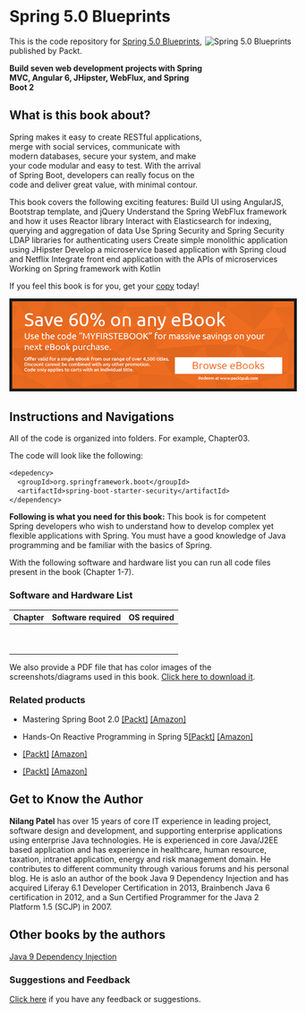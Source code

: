 # Spring 5.0 Blueprints

<a href="https://www.packtpub.com/application-development/spring-50-blueprints?utm_source=github&utm_medium=repository&utm_campaign=9781788390415 "><img src="https://dz13w8afd47il.cloudfront.net/sites/default/files/imagecache/ppv4_main_book_cover/B08201_MockupCover.png" alt="Spring 5.0 Blueprints" height="256px" align="right"></a>

This is the code repository for [Spring 5.0 Blueprints](https://www.packtpub.com/application-development/spring-50-blueprints?utm_source=github&utm_medium=repository&utm_campaign=9781788390415 ), published by Packt.

**Build seven web development projects with Spring MVC, Angular 6, JHipster, WebFlux, and Spring Boot 2**

## What is this book about?
Spring makes it easy to create RESTful applications, merge with social services, communicate with modern databases, secure your system, and make your code modular and easy to test. With the arrival of Spring Boot, developers can really focus on the code and deliver great value, with minimal contour.

This book covers the following exciting features:
Build UI using AngularJS, Bootstrap template, and jQuery 
Understand the Spring WebFlux framework and how it uses Reactor library 
Interact with Elasticsearch for indexing, querying and aggregation of data 
Use Spring Security and Spring Security LDAP libraries for authenticating users 
Create simple monolithic application using JHipster 
Develop a microservice based application with Spring cloud and Netflix 
Integrate front end application with the APIs of microservices 
Working on Spring framework with Kotlin 

If you feel this book is for you, get your [copy](https://www.amazon.com/dp/1788390415) today!

<a href="https://www.packtpub.com/?utm_source=github&utm_medium=banner&utm_campaign=GitHubBanner"><img src="https://raw.githubusercontent.com/PacktPublishing/GitHub/master/GitHub.png" 
alt="https://www.packtpub.com/" border="5" /></a>

## Instructions and Navigations
All of the code is organized into folders. For example, Chapter03.

The code will look like the following:
```
<depedency>
  <groupId>org.springframework.boot</groupId>
  <artifactId>spring-boot-starter-security</artifactId>
</dependency>
```

**Following is what you need for this book:**
This book is for competent Spring developers who wish to understand how to develop complex yet flexible applications with Spring. You must have a good knowledge of Java programming and be familiar with the basics of Spring.

With the following software and hardware list you can run all code files present in the book (Chapter 1-7).
### Software and Hardware List
| Chapter | Software required | OS required |
| -------- | ------------------------------------ | ----------------------------------- |
|  |  |  |
|  |  |  |
|  |  |  |
|  |  |  |
|  |  |  |
|  |  |  |
|  |  |  |
|  |  |  |
|  |  |  |
|  |  |  |

We also provide a PDF file that has color images of the screenshots/diagrams used in this book. [Click here to download it](packtpub.com/sites/default/files/downloads/9781788390415_ColorImages.pdf.).

### Related products
* Mastering Spring Boot 2.0 [[Packt]](https://www.packtpub.com/application-development/mastering-spring-boot-20?utm_source=github&utm_medium=repository&utm_campaign=9781787127562 ) [[Amazon]](https://www.amazon.com/dp/1787127567)

* Hands-On Reactive Programming in Spring 5[[Packt]](https://www.packtpub.com/application-development/hands-reactive-programming-spring-5?utm_source=github&utm_medium=repository&utm_campaign=) [[Amazon]](https://www.amazon.com/dp/1787284956)

*  [[Packt]]() [[Amazon]](https://www.amazon.com/dp/)

*  [[Packt]]() [[Amazon]](https://www.amazon.com/dp/)

## Get to Know the Author
**Nilang Patel**
has over 15 years of core IT experience in leading project, software design and development, and supporting enterprise applications using enterprise Java technologies. He is experienced in core Java/J2EE based application and has experience in healthcare, human resource, taxation, intranet application, energy and risk management domain. He contributes to different community through various forums and his personal blog. He is aslo an author of the book Java 9 Dependency Injection and has acquired Liferay 6.1 Developer Certification in 2013, Brainbench Java 6 certification in 2012, and a Sun Certified Programmer for the Java 2 Platform 1.5 (SCJP) in 2007.


## Other books by the authors
[Java 9 Dependency Injection](https://www.packtpub.com/application-development/java-9-dependency-injection?utm_source=github&utm_medium=repository&utm_campaign=9781788296250 )

[]()

[]()

[]()

[]()

### Suggestions and Feedback
[Click here](https://docs.google.com/forms/d/e/1FAIpQLSdy7dATC6QmEL81FIUuymZ0Wy9vH1jHkvpY57OiMeKGqib_Ow/viewform) if you have any feedback or suggestions.


